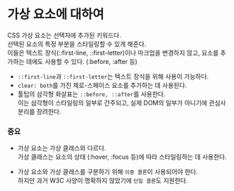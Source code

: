 # 가상 요소에 대하여

CSS 가상 요소는 선택자에 추가된 키워드다. <br />
선택된 요소의 특정 부분을 스타일링할 수 있게 해준다. <br />
이들은 텍스트 장식(::first-line, ::first-letter)이나 마크업을 변경하지 않고, 요소를 추가하는 데에도 사용할 수 있다. (:before, :after 등)

- `::first-line`과 `::first-letter`는 텍스트 장식을 위해 사용이 가능하다. <br />
- `clear: both`를 가진 제로-스페이스 요소를 추가하는 데 사용된다. <br />
- 툴팁의 삼각형 화살표는 `::before, ::after`를 사용한다. <br />
  이는 삼각형이 스타일링의 일부로 간주되고, 실제 DOM의 일부가 아니기에 관심사 분리를 장려한다.

### 중요

- 가상 요소는 가상 클래스와 다르다. <br />
  가상 클래스는 요소의 상태 (:hover, :focus 등)에 따라 스타일링하는 데 사용한다.

- 가상 요소와 가상 클래스를 구분하기 위해 `이중 콜론`이 사용되어야 한다. <br />
  하지만 과거 W3C 사양이 명확하지 않았기에 `단일 클론`도 지원한다.
